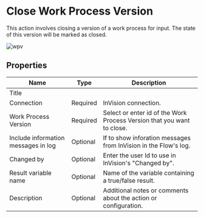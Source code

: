 # Close Work Process Version

This action involves closing a version of a work process for input. The state of this version will be marked as closed.

![wpv](https://profitbasedocs.blob.core.windows.net/flowimages/Close-wpv.png)

## Properties

| Name                 | Type     | Description                         |
|----------------------|----------|-------------------------------------|
| Title                |          |                                     |
| Connection           | Required | InVision connection.                 |
| Work Process Version | Required | Select or enter id of the Work Process Version that you want to close. |
| Include information messages in log | Optional |If to show inforation messages from InVision in the Flow's log. |
| Changed by           | Optional | Enter the user Id to use in InVision's "Changed by". |
| Result variable name | Optional | Name of the variable containing a true/false result. |
| Description          | Optional |  Additional notes or comments about the action or configuration. |
